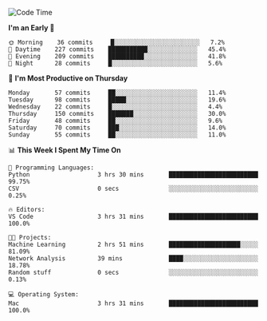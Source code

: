 <!--START_SECTION:waka-->
![Code Time](http://img.shields.io/badge/Code%20Time-293%20hrs%2015%20mins-blue)

**I'm an Early 🐤** 

```text
🌞 Morning    36 commits     █░░░░░░░░░░░░░░░░░░░░░░░░   7.2% 
🌆 Daytime    227 commits    ███████████░░░░░░░░░░░░░░   45.4% 
🌃 Evening    209 commits    ██████████░░░░░░░░░░░░░░░   41.8% 
🌙 Night      28 commits     █░░░░░░░░░░░░░░░░░░░░░░░░   5.6%

```
📅 **I'm Most Productive on Thursday** 

```text
Monday       57 commits     ██░░░░░░░░░░░░░░░░░░░░░░░   11.4% 
Tuesday      98 commits     █████░░░░░░░░░░░░░░░░░░░░   19.6% 
Wednesday    22 commits     █░░░░░░░░░░░░░░░░░░░░░░░░   4.4% 
Thursday     150 commits    ███████░░░░░░░░░░░░░░░░░░   30.0% 
Friday       48 commits     ██░░░░░░░░░░░░░░░░░░░░░░░   9.6% 
Saturday     70 commits     ███░░░░░░░░░░░░░░░░░░░░░░   14.0% 
Sunday       55 commits     ██░░░░░░░░░░░░░░░░░░░░░░░   11.0%

```


📊 **This Week I Spent My Time On** 

```text
💬 Programming Languages: 
Python                   3 hrs 30 mins       █████████████████████████   99.75% 
CSV                      0 secs              ░░░░░░░░░░░░░░░░░░░░░░░░░   0.25%

🔥 Editors: 
VS Code                  3 hrs 31 mins       █████████████████████████   100.0%

🐱‍💻 Projects: 
Machine Learning         2 hrs 51 mins       ████████████████████░░░░░   81.09% 
Network Analysis         39 mins             ████░░░░░░░░░░░░░░░░░░░░░   18.78% 
Random stuff             0 secs              ░░░░░░░░░░░░░░░░░░░░░░░░░   0.13%

💻 Operating System: 
Mac                      3 hrs 31 mins       █████████████████████████   100.0%

```


<!--END_SECTION:waka-->
